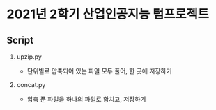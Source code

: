 # 2021년 2학기 산업인공지능 텀프로젝트

## Script

1. upzip.py
   
    - 단위별로 압축되어 있는 파일 모두 풀어, 한 곳에 저장하기


2. concat.py

    - 압축 푼 파일을 하나의 파일로 합치고, 저장하기